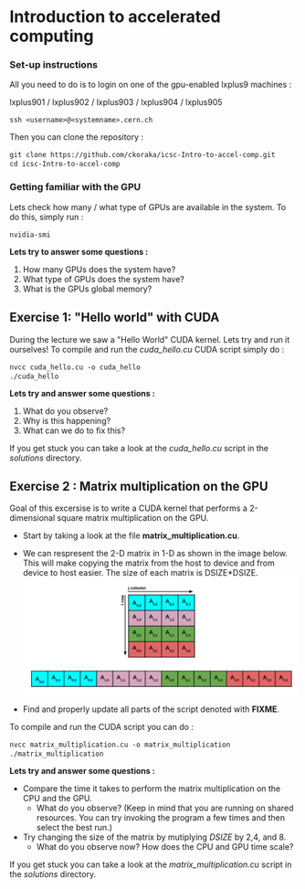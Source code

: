 # Introduction to accelerated computing

### **Set-up instructions**

All you need to do is to login on one of the gpu-enabled lxplus9 machines :


lxplus901 / lxplus902 / lxplus903 / lxplus904 / lxplus905
```
ssh <username>@<systemname>.cern.ch
```

Then you can clone the repository :
```
git clone https://github.com/ckoraka/icsc-Intro-to-accel-comp.git
cd icsc-Intro-to-accel-comp
```

### **Getting familiar with the GPU** 
Lets check how many / what type of GPUs are available in the system. To do this, simply run :
```
nvidia-smi
```
**Lets try to answer some questions :**
1. How many GPUs does the system have?
2. What type of GPUs does the system have?
3. What is the GPUs global memory?

## **Exercise 1:** "Hello world" with CUDA
During the lecture we saw a "Hello World" CUDA kernel. Lets try and run it ourselves! To compile and run the *cuda_hello.cu* CUDA script simply do :

```
nvcc cuda_hello.cu -o cuda_hello
./cuda_hello
```
**Lets try and answer some questions :**
1. What do you observe? 
2. Why is this happening?
3. What can we do to fix this?

If you get stuck you can take a look at the *cuda_hello.cu* script in the *solutions* directory.

## **Exercise 2 :** Matrix multiplication on the GPU
Goal of this excersise is to write a CUDA kernel that performs a 2-dimensional square matrix multiplication on the GPU. 
- Start by taking a look at the file **matrix_multiplication.cu**.  
- We can respresent the 2-D matrix in 1-D as shown in the image below. This will make copying the matrix from the host to device and from device to host easier. The size of each matrix is DSIZE*DSIZE.
![](linearized_matrix.png)

- Find and properly update all parts of the script denoted with **FIXME**.

To compile and run the CUDA script you can do :
```
nvcc matrix_multiplication.cu -o matrix_multiplication
./matrix_multiplication
```
**Lets try and answer some questions :**
- Compare the time it takes to perform the matrix multiplication on the CPU and the GPU. 
  - What do you observe? (Keep in mind that you are running on shared resources. You can try invoking the program a few times and then select the best run.)
- Try changing the size of the matrix by mutiplying *DSIZE* by 2,4, and 8.
  - What do you observe now? How does the CPU and GPU time scale? 

If you get stuck you can take a look at the *matrix_multiplication.cu* script in the *solutions* directory.

